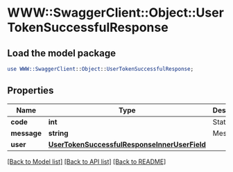 # WWW::SwaggerClient::Object::UserTokenSuccessfulResponse

## Load the model package
```perl
use WWW::SwaggerClient::Object::UserTokenSuccessfulResponse;
```

## Properties
Name | Type | Description | Notes
------------ | ------------- | ------------- | -------------
**code** | **int** | Status code | 
**message** | **string** | Message | 
**user** | [**UserTokenSuccessfulResponseInnerUserField**](UserTokenSuccessfulResponseInnerUserField.md) |  | 

[[Back to Model list]](../README.md#documentation-for-models) [[Back to API list]](../README.md#documentation-for-api-endpoints) [[Back to README]](../README.md)


